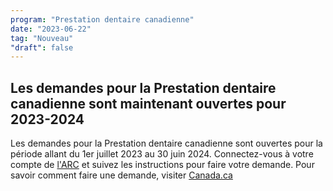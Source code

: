 ```yaml
---
program: "Prestation dentaire canadienne"
date: "2023-06-22"
tag: "Nouveau"
"draft": false
---
```


## Les demandes pour la Prestation dentaire canadienne sont maintenant ouvertes pour 2023-2024

Les demandes pour la Prestation dentaire canadienne sont ouvertes pour la période allant du 1er juillet 2023 au 30 juin 2024. Connectez-vous à votre compte de [l'ARC](https://www.canada.ca/fr/agence-revenu/services/services-electroniques/services-numeriques-particuliers/dossier-particuliers.html) et suivez les instructions pour faire votre demande. Pour savoir comment faire une demande, visiter [Canada.ca](https://www.canada.ca/fr/agence-revenu/services/prestations-enfants-familles/prestation-dentaire/comment-demande.html)
